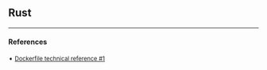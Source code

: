 ## Rust

---
#### References

<sub>

➧  [Dockerfile technical reference #1][repo-1]

</sub>

[repo-1]: https://github.com/Didstopia/rust-server
